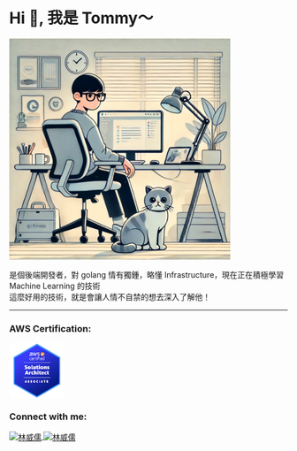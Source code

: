 <h1 align="left">
  Hi 👋, 我是 Tommy～
</h1>
<p align="left">
  <img src="assets/tommy-and-cocoa.jpeg" width="400" >
</p>

<p align="left">
  是個後端開發者，對 golang 情有獨鍾，略懂 Infrastructure，現在正在積極學習 Machine Learning 的技術 <br>
  這麼好用的技術，就是會讓人情不自禁的想去深入了解他！
</p>

---

<h3 align="left">AWS Certification:</h3>

<p align="left">
  <a  href="https://www.credly.com/badges/6d328422-ab0a-4274-a63d-b7e969e35510/public_url" target="blank">
    <img align="center" src="assets/aws-certified-solutions-architect-associate.png" width="100">
  </a>
</p>

<h3 align="left">Connect with me:</h3>
<p align="left">
  <a href="https://linkedin.com/in/%E5%A8%81%E5%84%92-%E6%9E%97-0389351a4" target="blank">
    <img align="center" src="https://raw.githubusercontent.com/rahuldkjain/github-profile-readme-generator/master/src/images/icons/Social/linked-in-alt.svg" alt="林威儒" height="30" width="40" />
  </a>
  <a href="https://github.com/TommyLin81" target="blank">
    <img align="center" src="https://raw.githubusercontent.com/rahuldkjain/github-profile-readme-generator/master/src/images/icons/Social/github.svg" alt="林威儒" height="30" width="40" />
  </a>
</p>